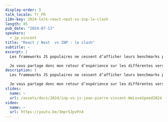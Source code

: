 ```yaml
---
display-order: 5
talk_locale: fr_FR
i18n-key: 2024-talk-react-next-vs-inp-le-clash
length: 45
pub_date: "2024-07-13"
speakers:
  - jp_vincent
title: "React / Next  vs INP : le clash"
subtitle: ~
excerpt: |
  Les frameworks JS populaires ne cessent d’afficher leurs benchmarks pour nous prouver qu’ils sont rapides, voire meilleurs que le DOM natif ! Mais l’arrivée de l’INP ainsi que mes 5 dernières années à accélérer ces stacks chez mes clients démontrent que sur des sites normaux, c’est à dire avec plusieurs centaines d’instance de composants par page, il faut une sacré dose d’outillage, d’expertise et même de malice pour ne pas tuer le ressenti utilisateur.

  Je vous partage donc mon retour d’expérience sur les différentes versions de Next / React, un peu de Vue / Nuxt et même sur Svelte ou les web components, les astuces qui vont bien et ma méthodologie pour faire en sorte que ça dure.
description: |
  Les frameworks JS populaires ne cessent d’afficher leurs benchmarks pour nous prouver qu’ils sont rapides, voire meilleurs que le DOM natif ! Mais l’arrivée de l’INP ainsi que mes 5 dernières années à accélérer ces stacks chez mes clients démontrent que sur des sites normaux, c’est à dire avec plusieurs centaines d’instance de composants par page, il faut une sacré dose d’outillage, d’expertise et même de malice pour ne pas tuer le ressenti utilisateur.

  Je vous partage donc mon retour d’expérience sur les différentes versions de Next / React, un peu de Vue / Nuxt et même sur Svelte ou les web components, les astuces qui vont bien et ma méthodologie pour faire en sorte que ça dure.
slides:
  name: ~
  url: /assets/docs/2024/inp-vs-js-jean-pierre-vincent-WeLoveSpeed2024.pdf
video:
  name: ~
  url: https://youtu.be/3mprSJpvFn4
---
```

